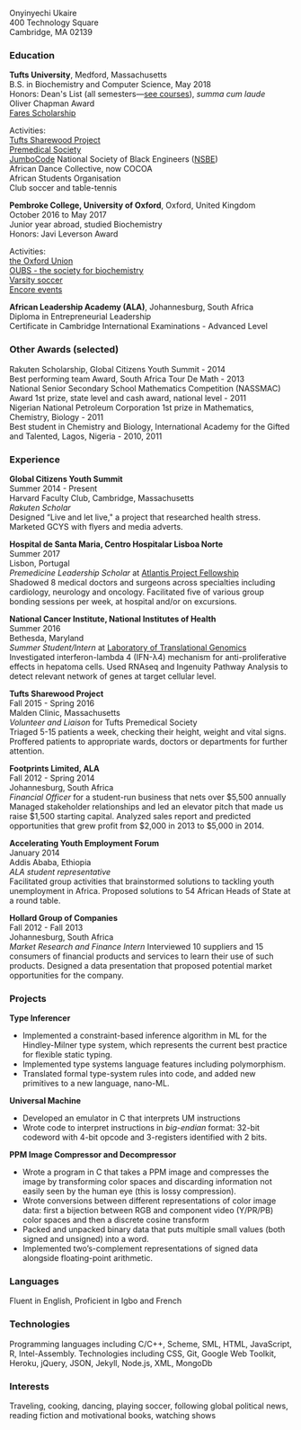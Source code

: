 <p id="address">Onyinyechi Ukaire<br>400 Technology Square<br>Cambridge, MA 02139</p>

### Education

**Tufts University**, Medford, Massachusetts  
B.S. in Biochemistry and Computer Science, May 2018  
Honors: Dean's List (all semesters&mdash;<a onclick="flip()" role="button" href="#">see courses</a>), _summa cum laude_  
Oliver Chapman Award  
[Fares Scholarship][fares]

Activities:  
[Tufts Sharewood Project][sharewood]  
[Premedical Society][premed]  
[JumboCode][jumbocode]
National Society of Black Engineers ([NSBE][nsbe])  
African Dance Collective, now COCOA  
African Students Organisation  
Club soccer and table-tennis

**Pembroke College, University of Oxford**, Oxford, United Kingdom  
October 2016 to May 2017  
Junior year abroad, studied Biochemistry  
Honors: Javi Leverson Award  

Activities:  
[the Oxford Union][oxunion]  
[OUBS - the society for biochemistry][oubs]  
[Varsity soccer][pmbsoccer]  
[Encore events][encore]

**African Leadership Academy (ALA)**, Johannesburg, South Africa  
Diploma in Entrepreneurial Leadership  
Certificate in Cambridge International Examinations - Advanced Level

### Other Awards (selected)

Rakuten Scholarship, Global Citizens Youth Summit - 2014  
Best performing team Award, South Africa Tour De Math - 2013  
National Senior Secondary School Mathematics Competition (NASSMAC) Award 1st prize, state level and cash award, national level - 2011  
Nigerian National Petroleum Corporation 1st prize in Mathematics, Chemistry, Biology - 2011  
Best student in Chemistry and Biology, International Academy for the Gifted and Talented, Lagos, Nigeria - 2010, 2011

### Experience

**Global Citizens Youth Summit**  
Summer 2014 - Present  
Harvard Faculty Club, Cambridge, Massachusetts  
_Rakuten Scholar_  
Designed “Live and let live," a project that researched health stress. Marketed GCYS with flyers and media adverts.

**Hospital de Santa Maria, Centro Hospitalar Lisboa Norte**  
Summer 2017  
Lisbon, Portugal  
_Premedicine Leadership Scholar_ at [Atlantis Project Fellowship][atlantis]  
Shadowed 8 medical doctors and surgeons across specialties including cardiology, neurology and oncology. Facilitated five of various group bonding sessions per week, at hospital and/or on excursions.

**National Cancer Institute, National Institutes of Health**  
Summer 2016  
Bethesda, Maryland  
_Summer Student/Intern_ at [Laboratory of Translational Genomics][ltg]  
Investigated interferon-lambda 4 (IFN-λ4) mechanism for anti-proliferative effects in hepatoma cells. Used RNAseq and Ingenuity Pathway Analysis to detect relevant network of genes at target cellular level.

**Tufts Sharewood Project**  
Fall 2015 - Spring 2016  
Malden Clinic, Massachusetts  
_Volunteer and Liaison_ for Tufts Premedical Society  
Triaged 5-15 patients a week, checking their height, weight and vital signs. Proffered patients to appropriate wards, doctors or departments for further attention.

**Footprints Limited, ALA**  
Fall 2012 - Spring 2014  
Johannesburg, South Africa  
_Financial Officer_ for a student-run business that nets over $5,500 annually  
Managed stakeholder relationships and led an elevator pitch that made us raise $1,500 starting capital. Analyzed sales report and predicted opportunities that grew profit from $2,000 in 2013 to $5,000 in 2014.

**Accelerating Youth Employment Forum**  
January 2014  
Addis Ababa, Ethiopia  
_ALA student representative_  
Facilitated group activities that brainstormed solutions to tackling youth unemployment in Africa. Proposed solutions to 54 African Heads of State at a round table.

**Hollard Group of Companies**  
Fall 2012 - Fall 2013  
Johannesburg, South Africa  
_Market Research and Finance Intern_
Interviewed 10 suppliers and 15 consumers of financial products and services to learn their use of such products. Designed a data presentation that proposed potential market opportunities for the company.

### Projects

**Type Inferencer**
* Implemented a constraint-based inference algorithm in ML for the Hindley-Milner type system, which represents the current best practice for flexible static typing.
* Implemented type systems language features including polymorphism.
* Translated formal type-system rules into code, and added new primitives to a new language, nano-ML.

**Universal Machine**
* Developed an emulator in C that interprets UM instructions
* Wrote code to interpret instructions in _big-endian_ format: 32-bit codeword with
 4-bit opcode and 3-registers identified with 2 bits.

**PPM Image Compressor and Decompressor**
* Wrote a program in C that takes a PPM image and compresses the image by transforming color spaces and discarding information not easily seen by the human eye (this is lossy compression).
* Wrote conversions between different representations of color image data: first a bijection between RGB
and component video (Y/PR/PB) color spaces and then a discrete cosine transform
* Packed and unpacked binary data that puts multiple small values (both signed and unsigned) into a word.
* Implemented two’s-complement representations of signed data alongside floating-point arithmetic.

### Languages
Fluent in English, Proficient in Igbo and French

### Technologies

Programming languages including C/C++, Scheme, SML, HTML, JavaScript, R, Intel-Assembly. Technologies including CSS, Git, Google Web Toolkit, Heroku, jQuery, JSON, Jekyll, Node.js, XML, MongoDb

### Interests
Traveling, cooking, dancing, playing soccer, following global political news, reading fiction and motivational books, watching shows

[fares]: ../docs/faresprofile.pdf
[sharewood]: http://medicine.tufts.edu/Global-and-Local-Engagement/Sharewood
[premed]: http://tuftspremedical.strikingly.com/
[jumbocode]: http://jumbocode.org/
[nsbe]: https://sites.tufts.edu/nsbe/
[oxunion]: https://www.oxford-union.org/
[oubs]: http://www.bioch.ox.ac.uk/oubs/
[pmbsoccer]: https://www.pmb.ox.ac.uk/life-pembroke/clubs-societies/sports
[encore]: https://www.encoreoxford.com/
[atlantis]: https://atlantisglobal.org/
[ltg]: https://dceg.cancer.gov/about/staff-directory/biographies/K-N/prokunina-olsson-ludmila
